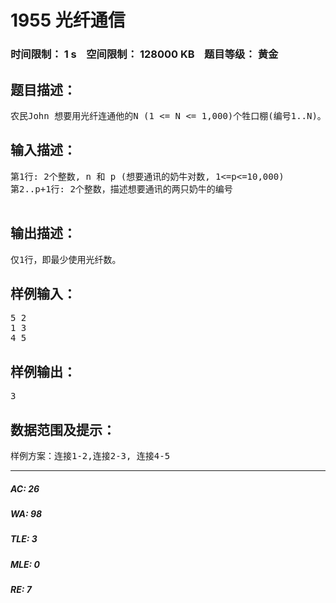 # 1955 光纤通信   
### 时间限制： 1 s&nbsp;&nbsp;&nbsp;&nbsp;空间限制： 128000 KB&nbsp;&nbsp;&nbsp;&nbsp;题目等级： 黄金  
## 题目描述：  

<pre>
农民John 想要用光纤连通他的N (1 <= N <= 1,000)个牲口棚(编号1..N)。但是，牲口棚位于一个大池塘边,他仅可以连通相邻的牲口棚。John不需要连通所有的牲口棚, 因为只有某些奶牛之间想要彼此通讯。在保证这些奶牛通讯的情况下，他想使用最少的光纤完成通信网构件工作。给出想要通讯的成对奶牛的清单，要求求出最少需使用多少根光纤。
</pre>
  
  
## 输入描述：  

<pre>
第1行: 2个整数, n 和 p (想要通讯的奶牛对数, 1<=p<=10,000)
第2..p+1行: 2个整数，描述想要通讯的两只奶牛的编号
 
</pre>
  
  
## 输出描述：  

<pre>
仅1行，即最少使用光纤数。
</pre>
  
  
## 样例输入：  

<pre>
5 2
1 3
4 5
</pre>
  
  
## 样例输出：  

<pre>
3
</pre>
  
  
## 数据范围及提示：  

<pre>
样例方案：连接1-2,连接2-3, 连接4-5
</pre>
  
  
***  

##### AC: 26  
##### WA: 98  
##### TLE: 3  
##### MLE: 0  
##### RE: 7  
